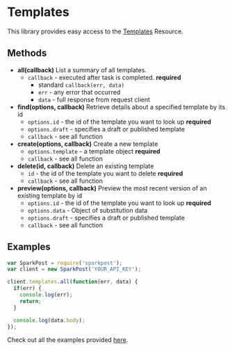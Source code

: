 # Templates

This library provides easy access to the [Templates](https://www.sparkpost.com/api#/reference/templates/) Resource.

## Methods
* **all(callback)**
  List a summary of all templates.
  * `callback` - executed after task is completed. **required**
    * standard `callback(err, data)`
    * `err` - any error that occurred
    * `data` - full response from request client
* **find(options, callback)**
  Retrieve details about a specified template by its id
  * `options.id` - the id of the template you want to look up **required**
  * `options.draft` - specifies a draft or published template
  * `callback` - see all function
* **create(options, callback)**
  Create a new template
  * `options.template` - a template object **required**
  * `callback` - see all function
* **delete(id, callback)**
  Delete an existing template
  * `id` - the id of the template you want to delete **required**
  * `callback` - see all function
* **preview(options, callback)**
  Preview the most recent version of an existing template by id
  * `options.id` - the id of the template you want to look up **required**
  * `options.data` - Object of substitution data
  * `options.draft` - specifies a draft or published template
  * `callback` - see all function

## Examples

```js
var SparkPost = require('sparkpost');
var client = new SparkPost('YOUR_API_KEY');

client.templates.all(function(err, data) {
  if(err) {
    console.log(err);
    return;
  }

  console.log(data.body);
});

```

Check out all the examples provided [here](/examples/templates).
